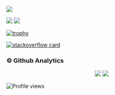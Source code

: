 

 [![](https://visitcount.itsvg.in/api?id=dmk07&icon=0&color=0)](https://visitcount.itsvg.in) 
 
 

![](https://github-readme-stats.vercel.app/api?username=dmk07&theme=radical&hide_border=false&include_all_commits=true&count_private=true)
![](https://github-readme-streak-stats.herokuapp.com/?user=dmk07&theme=radical&hide_border=false)




[![trophy](https://github-profile-trophy.vercel.app/?username=dmk07&theme=nord&column=7&margin-w=15&margin-h=15&no-frame=true&no-bg=true)](https://github.com/dmk07/dmk07)


[![stackoverflow card](https://readme-components.vercel.app/api?component=stackoverflow&stackoverflowid=14942321)](https://stackoverflow.com/users/14942321/dipak-kadam)  

### ⚙ Github Analytics

<p align="center">
<img src="https://github-profile-summary-cards.vercel.app/api/cards/repos-per-language?username=dmk07&theme=nord_dark">
<img src="https://github-profile-summary-cards.vercel.app/api/cards/most-commit-language?username=dmk07&theme=nord_dark" >
</p>


![Profile views](https://profile-counter.glitch.me/dmk07/count.svg)

